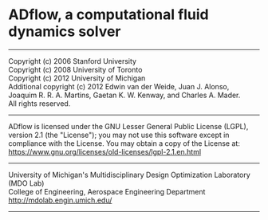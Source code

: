 # ADflow, a computational fluid dynamics solver
______________________________________________________________________________

Copyright (c) 2006 Stanford University\
Copyright (c) 2008 University of Toronto\
Copyright (c) 2012 University of Michigan\
Additional copyright (c) 2012 Edwin van der Weide, Juan J. Alonso,\
Joaquim R. R. A. Martins, Gaetan K. W. Kenway, and Charles A. Mader.\
All rights reserved.
______________________________________________________________________________

ADflow is licensed under the GNU Lesser General Public License (LGPL), version 2.1 (the "License"); you may not use this software except in compliance with the License. You may obtain a copy of the License at:\
https://www.gnu.org/licenses/old-licenses/lgpl-2.1.en.html
______________________________________________________________________________

University of Michigan's Multidisciplinary Design Optimization Laboratory (MDO Lab)\
College of Engineering, Aerospace Engineering Department\
http://mdolab.engin.umich.edu/
______________________________________________________________________________
